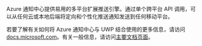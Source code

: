 ﻿Azure 通知中心提供易用的多平台扩展推送引擎。通过单个跨平台 API 调用，可以从任何云或本地后端将定向和个性化推送通知发送到任何移动平台。

若要了解有关如何将 Azure 通知中心与 UWP 结合使用的更多信息，请访问 [docs.microsoft.com](https://docs.microsoft.com/en-us/azure/notification-hubs/notification-hubs-windows-store-dotnet-get-started-wns-push-notification)。有关一般信息，请访问[主要文档页面](https://docs.microsoft.com/en-us/azure/notification-hubs/notification-hubs-push-notification-overview)。

